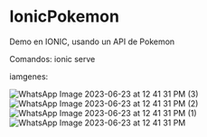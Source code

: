 # IonicPokemon

Demo en IONIC, usando un API de Pokemon

Comandos:
ionic serve

iamgenes:


![WhatsApp Image 2023-06-23 at 12 41 31 PM (3)](https://github.com/Kendall2106/IonicPokemon/assets/83435540/aa85b2b4-6fd7-41f0-a0ca-c006918d1567)
![WhatsApp Image 2023-06-23 at 12 41 31 PM (2)](https://github.com/Kendall2106/IonicPokemon/assets/83435540/3fa5c6f5-f385-4c61-9b9f-63b154cc4d61)
![WhatsApp Image 2023-06-23 at 12 41 31 PM (1)](https://github.com/Kendall2106/IonicPokemon/assets/83435540/d9bb3958-a4ed-4f82-9534-431d853728cf)
![WhatsApp Image 2023-06-23 at 12 41 31 PM](https://github.com/Kendall2106/IonicPokemon/assets/83435540/1407b492-1900-4e22-acc0-3e5d38801457)
